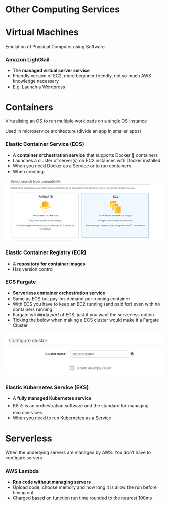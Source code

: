 # Other Computing Services

# Virtual Machines

Emulation of Physical Computer using Software

### Amazon LightSail

- The **managed virtual server service**
- Friendly version of EC2, more beginner friendly, not so much AWS knowledge necessary
- E.g. Launch a Wordpress

# Containers

Virtualising an OS to run multiple workloads on a single OS instance

Used in microservice architecture (divide an app in smaller apps)

### Elastic Container Service (ECS)

- A **container orchestration service** that supports Docker 🐳 containers
- Launches a cluster of server(s) on EC2 instances with Docker installed
- When you need Docker as a Service or to run containers
- When creating:

![Untitled](Other%20Computing%20Services%20cdd04c670f574dbfb9df819ea2662332/Untitled.png)

### Elastic Container Registry (ECR)

- A **repository for container images**
- Has version control

### ECS Fargate

- **Serverless container orchestration service**
- Same as ECS but pay-on-demand per running container
- With ECS you have to keep an EC2 running (and paid for) even with no containers running
- Fargate is kiiiinda *part* of ECS, just if you want the serverless option
- Ticking the below when making a ECS cluster would make it a Fargate Cluster

![Untitled](Other%20Computing%20Services%20cdd04c670f574dbfb9df819ea2662332/Untitled%201.png)

### Elastic Kubernetes Service (EKS)

- A **fully managed Kubernetes service**
- K8 ⛵ is an orchestration software and the standard for managing microservices
- When you need to run Kubernetes as a Service

# Serverless

When the underlying servers are managed by AWS. You don’t have to configure servers

### AWS Lambda

- **Run code without managing servers**
- Upload code, choose memory and how long it is allow the run before timing out
- Charged based on function run time rounded to the nearest 100ms